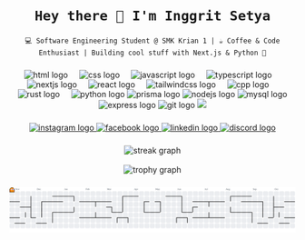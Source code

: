 <h1 align="center"><code>Hey there 👋 I'm Inggrit Setya</code></h1> <p align="center"><code>💻 Software Engineering Student @ SMK Krian 1 | ☕ Coffee & Code Enthusiast | Building cool stuff with Next.js & Python 🚀</code></p>

###

<div align="center">
  <img src="https://skillicons.dev/icons?i=html" height="60" alt="html logo" /> 
  <img width="12" /> 
  <img src="https://skillicons.dev/icons?i=css" height="60" alt="css logo" /> 
  <img width="12" /> 
  <img src="https://skillicons.dev/icons?i=js" height="60" alt="javascript logo" /> 
  <img width="12" /> <img src="https://skillicons.dev/icons?i=ts" height="60" alt="typescript logo" /> 
  <img width="12" /> 
  <img src="https://skillicons.dev/icons?i=nextjs" height="60" alt="nextjs logo" /> 
  <img width="12" /> 
  <img src="https://skillicons.dev/icons?i=react" height="60" alt="react logo" /> 
  <img width="12" /> 
  <img src="https://skillicons.dev/icons?i=tailwind" height="60" alt="tailwindcss logo" /> <img width="12" /> 
  <img src="https://skillicons.dev/icons?i=cpp" height="60" alt="cpp logo" /> 
  <img width="12" /> 
  <img src="https://skillicons.dev/icons?i=rust" height="60" alt="rust logo" /> 
  <img width="12" /> 
  <img src="https://skillicons.dev/icons?i=py" height="60" alt="python logo" />
  <img src="https://skillicons.dev/icons?i=prisma" height="60" alt="prisma logo" />
  <img src="https://skillicons.dev/icons?i=nodejs" height="60" alt="nodejs logo" />
  <img src="https://skillicons.dev/icons?i=mysql" height="60" alt="mysql logo" />
  <img src="https://skillicons.dev/icons?i=express" height="60" alt="express logo" />
  <img src="https://skillicons.dev/icons?i=git" height="60" alt="git logo" />
  <img src="https://img.shields.io/badge/WebRTC-20232A?style=for-the-badge&logo=webrtc&logoColor=61DAFB" height="28" />
</div>

###

<div align="center">
 <a href="https://www.instagram.com/" target="_blank"> 
 <img src="https://img.shields.io/static/v1?message=Instagram&logo=instagram&label=&color=E4405F&logoColor=white&labelColor=&style=for-the-badge" height="25" alt="instagram logo" /> 
 </a> 
 <a href="https://www.facebook.com/" target="_blank"> 
 <img src="https://img.shields.io/static/v1?message=Facebook&logo=facebook&label=&color=1877F2&logoColor=white&labelColor=&style=for-the-badge" height="25" alt="facebook logo" /> 
 </a> 
 <a href="https://www.linkedin.com/" target="_blank"> 
 <img src="https://img.shields.io/static/v1?message=LinkedIn&logo=linkedin&label=&color=0077B5&logoColor=white&labelColor=&style=for-the-badge" height="25" alt="linkedin logo" /> 
 </a> <a href="https://discord.com/users/" target="_blank"> 
 <img src="https://img.shields.io/static/v1?message=Discord&logo=discord&label=&color=7289DA&logoColor=white&labelColor=&style=for-the-badge" height="25" alt="discord logo" /> 
 </a>
</div>

###

<div align="center">
  <img src="https://streak-stats.demolab.com?user=cowoksoftspoken&locale=en&mode=daily&theme=dracula&hide_border=false&border_radius=5&order=3" height="150" alt="streak graph" /> 
  <br><br>
  <img src="https://github-profile-trophy.vercel.app?username=cowoksoftspoken&theme=dracula&column=-1&row=1&margin-w=8&margin-h=8&no-bg=false&no-frame=false&order=4" height="150" alt="trophy graph" />
</div>

###

<picture>
 <source media="(prefers-color-scheme: dark)" srcset="https://raw.githubusercontent.com/cowoksoftspoken/cowoksoftspoken/output/pacman-contribution-graph-dark.svg"> 
 <source media="(prefers-color-scheme: light)" srcset="https://raw.githubusercontent.com/cowoksoftspoken/cowoksoftspoken/output/pacman-contribution-graph.svg"> 
 <img alt="pacman contribution graph" src="https://raw.githubusercontent.com/cowoksoftspoken/cowoksoftspoken/output/pacman-contribution-graph.svg">
</picture>

###
